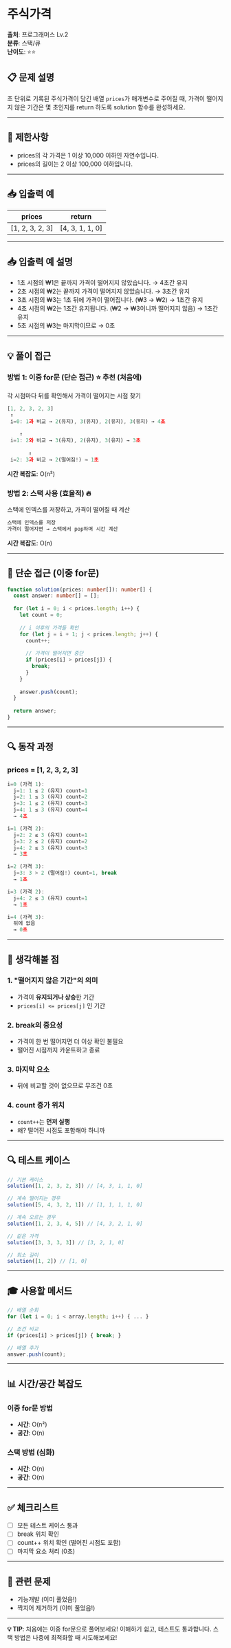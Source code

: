# 주식가격

**출처**: 프로그래머스 Lv.2  
**분류**: 스택/큐  
**난이도**: ⭐⭐

## 📋 문제 설명

초 단위로 기록된 주식가격이 담긴 배열 `prices`가 매개변수로 주어질 때, 가격이 떨어지지 않은 기간은 몇 초인지를 return 하도록 solution 함수를 완성하세요.

---

## 🚫 제한사항

- prices의 각 가격은 1 이상 10,000 이하인 자연수입니다.
- prices의 길이는 2 이상 100,000 이하입니다.

---

## 📥 입출력 예

| prices          | return          |
| --------------- | --------------- |
| [1, 2, 3, 2, 3] | [4, 3, 1, 1, 0] |

---

## 📥 입출력 예 설명

- 1초 시점의 ₩1은 끝까지 가격이 떨어지지 않았습니다. → 4초간 유지
- 2초 시점의 ₩2는 끝까지 가격이 떨어지지 않았습니다. → 3초간 유지
- 3초 시점의 ₩3는 1초 뒤에 가격이 떨어집니다. (₩3 → ₩2) → 1초간 유지
- 4초 시점의 ₩2는 1초간 유지됩니다. (₩2 → ₩3이니까 떨어지지 않음) → 1초간 유지
- 5초 시점의 ₩3는 마지막이므로 → 0초

---

## 💡 풀이 접근

### 방법 1: 이중 for문 (단순 접근) ⭐ 추천 (처음에)

각 시점마다 뒤를 확인해서 가격이 떨어지는 시점 찾기

```typescript
[1, 2, 3, 2, 3]
 ↑
 i=0: 1과 비교 → 2(유지), 3(유지), 2(유지), 3(유지) → 4초
 
    ↑
 i=1: 2와 비교 → 3(유지), 2(유지), 3(유지) → 3초
 
       ↑
 i=2: 3과 비교 → 2(떨어짐!) → 1초
```

**시간 복잡도**: O(n²)

### 방법 2: 스택 사용 (효율적) 🔥

스택에 인덱스를 저장하고, 가격이 떨어질 때 계산

```typescript
스택에 인덱스를 저장
가격이 떨어지면 → 스택에서 pop하며 시간 계산
```

**시간 복잡도**: O(n)

---

## 🎯 단순 접근 (이중 for문)

```typescript
function solution(prices: number[]): number[] {
  const answer: number[] = [];
  
  for (let i = 0; i < prices.length; i++) {
    let count = 0;
    
    // i 이후의 가격들 확인
    for (let j = i + 1; j < prices.length; j++) {
      count++;
      
      // 가격이 떨어지면 중단
      if (prices[i] > prices[j]) {
        break;
      }
    }
    
    answer.push(count);
  }
  
  return answer;
}
```

---

## 🔍 동작 과정

### prices = [1, 2, 3, 2, 3]

```typescript
i=0 (가격 1):
  j=1: 1 ≤ 2 (유지) count=1
  j=2: 1 ≤ 3 (유지) count=2
  j=3: 1 ≤ 2 (유지) count=3
  j=4: 1 ≤ 3 (유지) count=4
  → 4초

i=1 (가격 2):
  j=2: 2 ≤ 3 (유지) count=1
  j=3: 2 ≤ 2 (유지) count=2
  j=4: 2 ≤ 3 (유지) count=3
  → 3초

i=2 (가격 3):
  j=3: 3 > 2 (떨어짐!) count=1, break
  → 1초

i=3 (가격 2):
  j=4: 2 ≤ 3 (유지) count=1
  → 1초

i=4 (가격 3):
  뒤에 없음
  → 0초
```

---

## 💭 생각해볼 점

### 1. "떨어지지 않은 기간"의 의미
- 가격이 **유지되거나 상승**한 기간
- `prices[i] <= prices[j]` 인 기간

### 2. break의 중요성
- 가격이 한 번 떨어지면 더 이상 확인 불필요
- 떨어진 시점까지 카운트하고 종료

### 3. 마지막 요소
- 뒤에 비교할 것이 없으므로 무조건 0초

### 4. count 증가 위치
- `count++`는 **먼저 실행**
- 왜? 떨어진 시점도 포함해야 하니까

---

## 🔍 테스트 케이스

```typescript
// 기본 케이스
solution([1, 2, 3, 2, 3]) // [4, 3, 1, 1, 0]

// 계속 떨어지는 경우
solution([5, 4, 3, 2, 1]) // [1, 1, 1, 1, 0]

// 계속 오르는 경우
solution([1, 2, 3, 4, 5]) // [4, 3, 2, 1, 0]

// 같은 가격
solution([3, 3, 3, 3]) // [3, 2, 1, 0]

// 최소 길이
solution([1, 2]) // [1, 0]
```

---

## 🎓 사용할 메서드

```typescript
// 배열 순회
for (let i = 0; i < array.length; i++) { ... }

// 조건 비교
if (prices[i] > prices[j]) { break; }

// 배열 추가
answer.push(count);
```

---

## 📊 시간/공간 복잡도

### 이중 for문 방법
- **시간**: O(n²)
- **공간**: O(n)

### 스택 방법 (심화)
- **시간**: O(n)
- **공간**: O(n)

---

## ✅ 체크리스트

- [ ] 모든 테스트 케이스 통과
- [ ] break 위치 확인
- [ ] count++ 위치 확인 (떨어진 시점도 포함)
- [ ] 마지막 요소 처리 (0초)

---

## 🔗 관련 문제

- 기능개발 (이미 풀었음!)
- 짝지어 제거하기 (이미 풀었음!)

---

**💡 TIP**: 처음에는 이중 for문으로 풀어보세요! 이해하기 쉽고, 테스트도 통과합니다. 스택 방법은 나중에 최적화할 때 시도해보세요!

